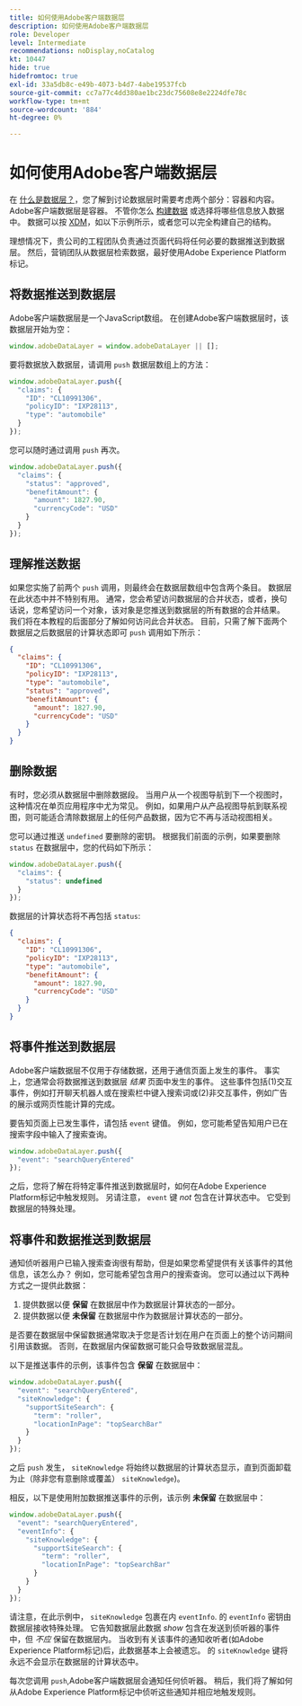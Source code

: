 ```yaml
---
title: 如何使用Adobe客户端数据层
description: 如何使用Adobe客户端数据层
role: Developer
level: Intermediate
recommendations: noDisplay,noCatalog
kt: 10447
hide: true
hidefromtoc: true
exl-id: 33a5db8c-e49b-4073-b4d7-4abe19537fcb
source-git-commit: cc7a77c4dd380ae1bc23dc75608e8e2224dfe78c
workflow-type: tm+mt
source-wordcount: '884'
ht-degree: 0%

---
```


# 如何使用Adobe客户端数据层

在 [什么是数据层？](whats-a-data-layer.md)，您了解到讨论数据层时需要考虑两个部分：容器和内容。 Adobe客户端数据层是容器。 不管你怎么 [构建数据](../structuring-your-data.md) 或选择将哪些信息放入数据中。 数据可以按 [XDM](../structuring-your-data.md#xdm)，如以下示例所示，或者您可以完全构建自己的结构。

理想情况下，贵公司的工程团队负责通过页面代码将任何必要的数据推送到数据层。 然后，营销团队从数据层检索数据，最好使用Adobe Experience Platform标记。

## 将数据推送到数据层

Adobe客户端数据层是一个JavaScript数组。 在创建Adobe客户端数据层时，该数据层开始为空：

```js
window.adobeDataLayer = window.adobeDataLayer || [];
```

要将数据放入数据层，请调用 `push` 数据层数组上的方法：

```js
window.adobeDataLayer.push({
  "claims": {
    "ID": "CL10991306",
    "policyID": "IXP28113",
    "type": "automobile"
  }
});
```

您可以随时通过调用 `push` 再次。

```js
window.adobeDataLayer.push({
  "claims": {
    "status": "approved",
    "benefitAmount": {
      "amount": 1827.90,
      "currencyCode": "USD"
    }
  }
});
```

## 理解推送数据

如果您实施了前两个 `push` 调用，则最终会在数据层数组中包含两个条目。 数据层在此状态中并不特别有用。 通常，您会希望访问数据层的合并状态，或者，换句话说，您希望访问一个对象，该对象是您推送到数据层的所有数据的合并结果。 我们将在本教程的后面部分了解如何访问此合并状态。 目前，只需了解下面两个数据层之后数据层的计算状态即可 `push` 调用如下所示：

```json
{
  "claims": {
    "ID": "CL10991306",
    "policyID": "IXP28113",
    "type": "automobile",
    "status": "approved",
    "benefitAmount": {
      "amount": 1827.90,
      "currencyCode": "USD"
    }
  }
}
```

## 删除数据

有时，您必须从数据层中删除数据段。 当用户从一个视图导航到下一个视图时，这种情况在单页应用程序中尤为常见。 例如，如果用户从产品视图导航到联系视图，则可能适合清除数据层上的任何产品数据，因为它不再与活动视图相关。

您可以通过推送 `undefined` 要删除的密钥。 根据我们前面的示例，如果要删除 `status` 在数据层中，您的代码如下所示：

```js
window.adobeDataLayer.push({
  "claims": {
    "status": undefined
  }
});
```

数据层的计算状态将不再包括 `status`:

```json
{
  "claims": {
    "ID": "CL10991306",
    "policyID": "IXP28113",
    "type": "automobile",
    "benefitAmount": {
      "amount": 1827.90,
      "currencyCode": "USD"
    }
  }
}
```

## 将事件推送到数据层

Adobe客户端数据层不仅用于存储数据，还用于通信页面上发生的事件。 事实上，您通常会将数据推送到数据层 _结果_ 页面中发生的事件。 这些事件包括(1)交互事件，例如打开聊天机器人或在搜索栏中键入搜索词或(2)非交互事件，例如广告的展示或网页性能计算的完成。

要告知页面上已发生事件，请包括 `event` 键值。 例如，您可能希望告知用户已在搜索字段中输入了搜索查询。

```js
window.adobeDataLayer.push({
  "event": "searchQueryEntered"
});
```

之后，您将了解在将特定事件推送到数据层时，如何在Adobe Experience Platform标记中触发规则。 另请注意， `event` 键 _not_ 包含在计算状态中。 它受到数据层的特殊处理。

## 将事件和数据推送到数据层

通知侦听器用户已输入搜索查询很有帮助，但是如果您希望提供有关该事件的其他信息，该怎么办？ 例如，您可能希望包含用户的搜索查询。 您可以通过以下两种方式之一提供此数据：

1. 提供数据以便 **保留** 在数据层中作为数据层计算状态的一部分。
2. 提供数据以便 **未保留** 在数据层中作为数据层计算状态的一部分。

是否要在数据层中保留数据通常取决于您是否计划在用户在页面上的整个访问期间引用该数据。 否则，在数据层内保留数据可能只会导致数据层混乱。

以下是推送事件的示例，该事件包含 **保留** 在数据层中：

```js
window.adobeDataLayer.push({
  "event": "searchQueryEntered",
  "siteKnowledge": {
    "supportSiteSearch": {
      "term": "roller",
      "locationInPage": "topSearchBar"
    }
  }
});
```

之后 `push` 发生， `siteKnowledge` 将始终以数据层的计算状态显示，直到页面卸载为止（除非您有意删除或覆盖） `siteKnowledge`)。

相反，以下是使用附加数据推送事件的示例，该示例 **未保留** 在数据层中：

```js
window.adobeDataLayer.push({
  "event": "searchQueryEntered",
  "eventInfo": {
    "siteKnowledge": {
      "supportSiteSearch": {
        "term": "roller",
        "locationInPage": "topSearchBar"
      }
    }
  }
});
```

请注意，在此示例中， `siteKnowledge` 包裹在内 `eventInfo`. 的 `eventInfo` 密钥由数据层接收特殊处理。 它告知数据层此数据 _show_ 包含在发送到侦听器的事件中，但 _不应_ 保留在数据层内。 当收到有关该事件的通知收听者(如Adobe Experience Platform标记)后，此数据基本上会被遗忘。 的 `siteKnowledge` 键将永远不会显示在数据层的计算状态中。

每次您调用 `push`,Adobe客户端数据层会通知任何侦听器。 稍后，我们将了解如何从Adobe Experience Platform标记中侦听这些通知并相应地触发规则。
